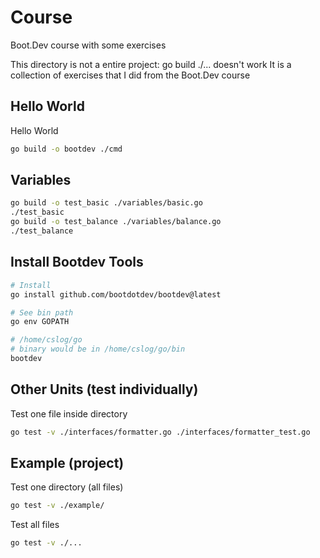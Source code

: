 # Course

Boot.Dev course with some exercises

This directory is not a entire project: go build ./... doesn't work
It is a collection of exercises that I did from the Boot.Dev course


## Hello World

Hello World

```bash
go build -o bootdev ./cmd
```

## Variables

```bash
go build -o test_basic ./variables/basic.go
./test_basic
go build -o test_balance ./variables/balance.go
./test_balance
```

## Install Bootdev Tools

```bash
# Install
go install github.com/bootdotdev/bootdev@latest

# See bin path
go env GOPATH

# /home/cslog/go
# binary would be in /home/cslog/go/bin
bootdev
```

## Other Units (test individually)

Test one file inside directory

```bash
go test -v ./interfaces/formatter.go ./interfaces/formatter_test.go
```

## Example (project)

Test one directory (all files)

```bash
go test -v ./example/
```

Test all files

```bash
go test -v ./...
```

